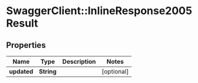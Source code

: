 # SwaggerClient::InlineResponse2005Result

## Properties
Name | Type | Description | Notes
------------ | ------------- | ------------- | -------------
**updated** | **String** |  | [optional] 



